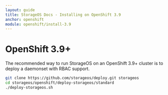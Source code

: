```yaml
---
layout: guide
title: StorageOS Docs - Installing on OpenShift 3.9
anchor: openshift
module: openshift/install-3.9
---
```


# OpenShift 3.9+

The recommended way to run StorageOS on an OpenShift 3.9+ cluster is to deploy
a daemonset with RBAC support.

```bash
git clone https://github.com/storageos/deploy.git storageos
cd storageos/openshift/deploy-storageos/standard
./deploy-storageos.sh
```
